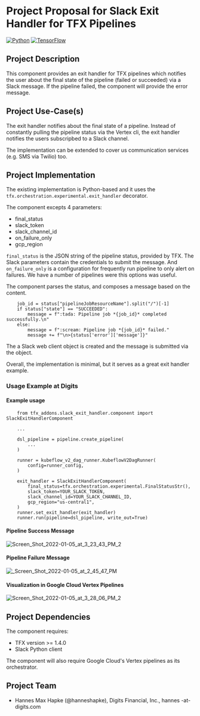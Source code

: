 # Project Proposal for Slack Exit Handler for TFX Pipelines

[![Python](https://img.shields.io/pypi/pyversions/tfx.svg?style=plastic)](https://github.com/tensorflow/tfx)
[![TensorFlow](https://img.shields.io/badge/TFX-orange)](https://www.tensorflow.org/tfx)

## Project Description

This component provides an exit handler for TFX pipelines which notifies the user about the final state of the pipeline (failed or succeeded) via a Slack message. If the pipeline failed, the component will provide the error message.

## Project Use-Case(s)

The exit handler notifies about the final state of a pipeline. Instead of constantly pulling the pipeline status via the Vertex cli, the exit handler notifies the users subscripbed to a Slack channel.

The implementation can be extended to cover us communication services (e.g. SMS via Twilio) too.

## Project Implementation

The existing implementation is Python-based and it uses the `tfx.orchestration.experimental.exit_handler` decorator.

The component excepts 4 parameters:

- final_status
- slack_token
- slack_channel_id
- on_failure_only
- gcp_region

`final_status` is the JSON string of the pipeline status, provided by TFX. The Slack parameters contain the credentials to submit the message. And `on_failure_only` is a configuration for frequently run pipeline to only alert on failures. We have a number of pipelines were this options was useful.

The component parses the status, and composes a message based on the content.

```
    job_id = status["pipelineJobResourceName"].split("/")[-1]
    if status["state"] == "SUCCEEDED":
        message = f":tada: Pipeline job *{job_id}* completed successfully.\n"
    else:
        message = f":scream: Pipeline job *{job_id}* failed."
        message += f"\n>{status['error']['message']}"
```

The a Slack web client object is created and the message is submitted via the object.

Overall, the implementation is minimal, but it serves as a great exit handler example.

### Usage Example at Digits

#### Example usage

```
    from tfx_addons.slack_exit_handler.component import SlackExitHandlerComponent

    ...

    dsl_pipeline = pipeline.create_pipeline(
        ...
    )

    runner = kubeflow_v2_dag_runner.KubeflowV2DagRunner(
        config=runner_config,
    )

    exit_handler = SlackExitHandlerComponent(
        final_status=tfx.orchestration.experimental.FinalStatusStr(),
        slack_token=YOUR_SLACK_TOKEN,
        slack_channel_id=YOUR_SLACK_CHANNEL_ID,
        gcp_region="us-central1",
    )
    runner.set_exit_handler(exit_handler)
    runner.run(pipeline=dsl_pipeline, write_out=True)
```

#### Pipeline Success Message

![Screen_Shot_2022-01-05_at_3_23_43_PM_2](https://user-images.githubusercontent.com/1234819/148304418-9232fe68-57a3-4976-bd01-8d3e14bbf00b.png)

#### Pipeline Failure Message

![_Screen_Shot_2022-01-05_at_2_45_47_PM](https://user-images.githubusercontent.com/1234819/148301546-b8ae19e3-ff71-4ec6-9969-06e71672b2e2.png)

#### Visualization in Google Cloud Vertex Pipelines

![Screen_Shot_2022-01-05_at_3_28_06_PM_2](https://user-images.githubusercontent.com/1234819/148304482-22347d1f-fb9c-4744-92ef-1d020c79f2fc.png)

## Project Dependencies

The component requires:

- TFX version >= 1.4.0
- Slack Python client

The component will also require Google Cloud's Vertex pipelines as its orchestrator.

## Project Team

- Hannes Max Hapke (@hanneshapke), Digits Financial, Inc., hannes -at- digits.com

